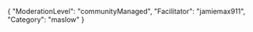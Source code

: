 {
    "ModerationLevel": "communityManaged",
    "Facilitator": "jamiemax911",
    "Category": "maslow" 
}
